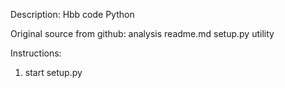 Description:
Hbb code
Python

Original source from github:
analysis
readme.md
setup.py
utility

Instructions:

1. start setup.py